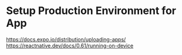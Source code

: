 # Setup Production Environment for App

https://docs.expo.io/distribution/uploading-apps/
https://reactnative.dev/docs/0.61/running-on-device
